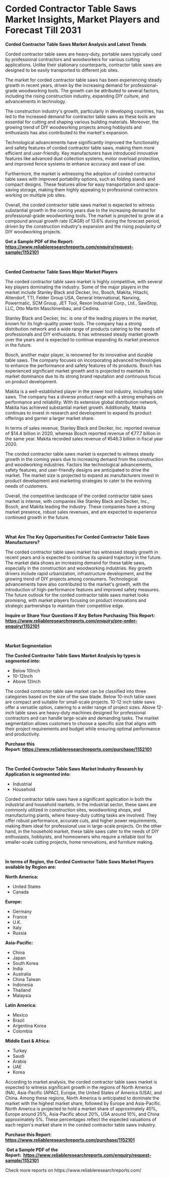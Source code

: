 <p><h1>Corded Contractor Table Saws Market Insights, Market Players and Forecast Till 2031</h1></p><p><strong>Corded Contractor Table Saws Market Analysis and Latest Trends</strong></p>
<p><p>Corded contractor table saws are heavy-duty, portable saws typically used by professional contractors and woodworkers for various cutting applications. Unlike their stationary counterparts, contractor table saws are designed to be easily transported to different job sites.</p><p>The market for corded contractor table saws has been experiencing steady growth in recent years, driven by the increasing demand for professional-grade woodworking tools. The growth can be attributed to several factors, including the rising construction industry, expanding DIY culture, and advancements in technology.</p><p>The construction industry's growth, particularly in developing countries, has led to the increased demand for contractor table saws as these tools are essential for cutting and shaping various building materials. Moreover, the growing trend of DIY woodworking projects among hobbyists and enthusiasts has also contributed to the market's expansion.</p><p>Technological advancements have significantly improved the functionality and safety features of corded contractor table saws, making them more efficient and user-friendly. Key manufacturers have introduced innovative features like advanced dust collection systems, motor overload protection, and improved fence systems to enhance accuracy and ease of use.</p><p>Furthermore, the market is witnessing the adoption of corded contractor table saws with improved portability options, such as folding stands and compact designs. These features allow for easy transportation and space-saving storage, making them highly appealing to professional contractors working on multiple job sites.</p><p>Overall, the corded contractor table saws market is expected to witness substantial growth in the coming years due to the increasing demand for professional-grade woodworking tools. The market is projected to grow at a compound annual growth rate (CAGR) of 13.6% during the forecast period, driven by the construction industry's expansion and the rising popularity of DIY woodworking projects.</p></p>
<p><strong>Get a Sample PDF of the Report:&nbsp; <a href="https://www.reliableresearchreports.com/enquiry/request-sample/1152101">https://www.reliableresearchreports.com/enquiry/request-sample/1152101</a></strong></p>
<p>&nbsp;</p>
<p><strong>Corded Contractor Table Saws Major Market Players</strong></p>
<p><p>The corded contractor table saws market is highly competitive, with several key players dominating the industry. Some of the major players in the market include Stanley Black and Decker, Inc, Bosch, Makita, Hitachi, Altendorf, TTI, Felder Group USA, General International, Nanxing, Powermatic, SCM Group, JET Tool, Rexon Industrial Corp., Ltd., SawStop, LLC, Otto Martin Maschinenbau, and Cedima.</p><p>Stanley Black and Decker, Inc. is one of the leading players in the market, known for its high-quality power tools. The company has a strong distribution network and a wide range of products catering to the needs of professionals and DIY enthusiasts. It has witnessed steady market growth over the years and is expected to continue expanding its market presence in the future.</p><p>Bosch, another major player, is renowned for its innovative and durable table saws. The company focuses on incorporating advanced technologies to enhance the performance and safety features of its products. Bosch has experienced significant market growth and is projected to maintain its market dominance due to its strong brand reputation and continuous focus on product development.</p><p>Makita is a well-established player in the power tool industry, including table saws. The company has a diverse product range with a strong emphasis on performance and reliability. With its extensive global distribution network, Makita has achieved substantial market growth. Additionally, Makita continues to invest in research and development to expand its product offerings and garner a larger market share.</p><p>In terms of sales revenue, Stanley Black and Decker, Inc. reported revenue of $14.4 billion in 2020, whereas Bosch reported revenue of €77.7 billion in the same year. Makita recorded sales revenue of ¥546.3 billion in fiscal year 2020.</p><p>The corded contractor table saws market is expected to witness steady growth in the coming years due to increasing demand from the construction and woodworking industries. Factors like technological advancements, safety features, and user-friendly designs are anticipated to drive the market. The market size is projected to expand as manufacturers invest in product development and marketing strategies to cater to the evolving needs of customers.</p><p>Overall, the competitive landscape of the corded contractor table saws market is intense, with companies like Stanley Black and Decker, Inc., Bosch, and Makita leading the industry. These companies have a strong market presence, robust sales revenues, and are expected to experience continued growth in the future.</p></p>
<p>&nbsp;</p>
<p><strong>What Are The Key Opportunities For Corded Contractor Table Saws Manufacturers?</strong></p>
<p><p>The corded contractor table saws market has witnessed steady growth in recent years and is expected to continue its upward trajectory in the future. The market data shows an increasing demand for these table saws, especially in the construction and woodworking industries. Key growth drivers include rapid urbanization, infrastructure development, and the growing trend of DIY projects among consumers. Technological advancements have also contributed to the market's growth, with the introduction of high-performance features and improved safety measures. The future outlook for the corded contractor table saws market looks promising, with market players focusing on product innovations and strategic partnerships to maintain their competitive edge.</p></p>
<p><strong>Inquire or Share Your Questions If Any Before Purchasing This Report: <a href="https://www.reliableresearchreports.com/enquiry/pre-order-enquiry/1152101">https://www.reliableresearchreports.com/enquiry/pre-order-enquiry/1152101</a></strong></p>
<p>&nbsp;</p>
<p><strong>Market Segmentation</strong></p>
<p><strong>The Corded Contractor Table Saws Market Analysis by types is segmented into:</strong></p>
<p><ul><li>Below 10Inch</li><li>10-12Inch</li><li>Above 12Inch</li></ul></p>
<p><p>The corded contractor table saw market can be classified into three categories based on the size of the saw blade. Below 10-inch table saws are compact and suitable for small-scale projects. 10-12 inch table saws offer a versatile option, catering to a wider range of project sizes. Above 12-inch table saws are heavy-duty machines designed for professional contractors and can handle large-scale and demanding tasks. The market segmentation allows customers to choose a specific size that aligns with their project requirements and budget while ensuring optimal performance and productivity.</p></p>
<p><strong>Purchase this Report:&nbsp;<a href="https://www.reliableresearchreports.com/purchase/1152101">https://www.reliableresearchreports.com/purchase/1152101</a></strong></p>
<p>&nbsp;</p>
<p><strong>The Corded Contractor Table Saws Market Industry Research by Application is segmented into:</strong></p>
<p><ul><li>Industrial</li><li>Household</li></ul></p>
<p><p>Corded contractor table saws have a significant application in both the industrial and household markets. In the industrial sector, these saws are commonly utilized in construction sites, woodworking shops, and manufacturing plants, where heavy-duty cutting tasks are involved. They offer robust performance, accurate cuts, and higher power requirements, making them ideal for professional use in large-scale projects. On the other hand, in the household market, these table saws cater to the needs of DIY enthusiasts, hobbyists, and homeowners who require a reliable tool for smaller-scale cutting projects, home renovations, and furniture making.</p></p>
<p>&nbsp;</p>
<p><strong>In terms of Region, the Corded Contractor Table Saws Market Players available by Region are:</strong></p>
<p>
    <p> <strong> North America: </strong>
        <ul>
            <li>United States</li>
            <li>Canada</li>
        </ul>
        </p> 
    <p> <strong> Europe: </strong>
        <ul>
            <li>Germany</li>
            <li>France</li>
            <li>U.K.</li>
            <li>Italy</li>
            <li>Russia</li>
        </ul>
        </p> 
    <p> <strong> Asia-Pacific: </strong>
        <ul>
            <li>China</li>
            <li>Japan</li>
            <li>South Korea</li>
            <li>India</li>
            <li>Australia</li>
            <li>China Taiwan</li>
            <li>Indonesia</li>
            <li>Thailand</li>
            <li>Malaysia</li>
        </ul>
        </p> 
    <p> <strong> Latin America: </strong>
        <ul>
            <li>Mexico</li>
            <li>Brazil</li>
            <li>Argentina Korea</li>
            <li>Colombia</li>
        </ul>
        </p> 
    <p> <strong> Middle East & Africa: </strong>
        <ul>
            <li>Turkey</li>
            <li>Saudi</li>
            <li>Arabia</li>
            <li>UAE</li>
            <li>Korea</li>
        </ul>
    </p>
    </p>
<p><p>According to market analysis, the corded contractor table saws market is expected to witness significant growth in the regions of North America (NA), Asia-Pacific (APAC), Europe, the United States of America (USA), and China. Among these regions, North America is anticipated to dominate the market with the highest market share, followed by Europe and Asia-Pacific. North America is projected to hold a market share of approximately 40%, Europe around 25%, Asia-Pacific about 20%, USA around 10%, and China approximately 5%. These percentages reflect the expected valuations of each region's market share in the corded contractor table saws industry.</p></p>
<p><strong>Purchase this Report: <a href="https://www.reliableresearchreports.com/purchase/1152101">https://www.reliableresearchreports.com/purchase/1152101</a></strong></p>
<p>&nbsp;<strong>Get a Sample PDF of the Report:&nbsp;&nbsp;<a href="https://www.reliableresearchreports.com/enquiry/request-sample/1152101">https://www.reliableresearchreports.com/enquiry/request-sample/1152101</a></strong></p>
<p><strong></strong></p>
<p>Check more reports on https://www.reliableresearchreports.com/</p>